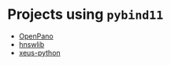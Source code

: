 Projects using `pybind11`
====
* [OpenPano](https://github.com/ppwwyyxx/OpenPano/blob/master/src/python/pybind.cc)
* [hnswlib](https://github.com/nmslib/hnswlib)
* [xeus-python](https://github.com/QuantStack/xeus-python)
